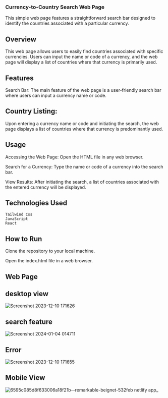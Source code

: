 ### Currency-to-Country Search Web Page
This simple web page features a straightforward search bar designed to identify the countries associated with a particular currency.

## Overview
This web page allows users to easily find countries associated with specific currencies. Users can input the name or code of a currency, and the web page will display a list of countries where that currency is primarily used.

## Features
Search Bar: The main feature of the web page is a user-friendly search bar where users can input a currency name or code.

## Country Listing: 
Upon entering a currency name or code and initiating the search, the web page displays a list of countries where that currency is predominantly used.

## Usage
Accessing the Web Page: Open the HTML file in any web browser.

Search for a Currency: Type the name or code of a currency into the search bar.

View Results: After initiating the search, a list of countries associated with the entered currency will be displayed.

## Technologies Used
    Tailwind Css
    JavaScript
    React



## How to Run
Clone the repository to your local machine.

Open the index.html file in a web browser.

## Web Page

  ## desktop view

![Screenshot 2023-12-10 171626](https://github.com/borsejugal23/metta_social_assignment/assets/115457172/f6904ba7-89c2-43bd-83cb-e1549739ff3e)


## search feature


![Screenshot 2024-01-04 014711](https://github.com/borsejugal23/metta_social_assignment/assets/115457172/1efc0f4e-4833-490b-8e60-a75b383ef950)


## Error

![Screenshot 2023-12-10 171655](https://github.com/borsejugal23/metta_social_assignment/assets/115457172/44b68cb4-512f-4857-9cbf-22cb333def1c)


## Mobile View

![6595c085d8f633006a18f21b--remarkable-beignet-532feb netlify app_](https://github.com/borsejugal23/metta_social_assignment/assets/115457172/49af7cc1-9c4d-432f-8713-0080643623fe)





